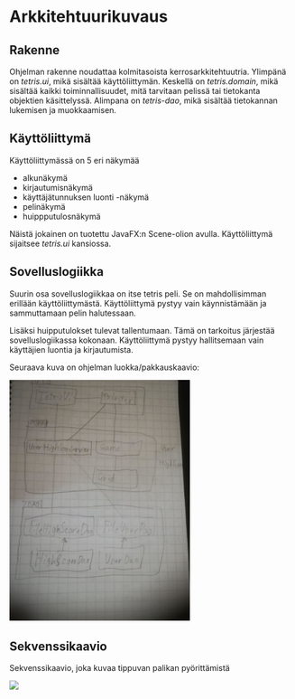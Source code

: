 # Arkkitehtuurikuvaus

## Rakenne

Ohjelman rakenne noudattaa kolmitasoista kerrosarkkitehtuutria. Ylimpänä on _tetris.ui_, mikä sisältää käyttöliittymän. Keskellä on _tetris.domain_, mikä sisältää kaikki toiminnallisuudet, mitä tarvitaan pelissä tai tietokanta objektien käsittelyssä. Alimpana on _tetris-dao_, mikä sisältää tietokannan lukemisen ja muokkaamisen. 

## Käyttöliittymä

Käyttöliittymässä on 5 eri näkymää
- alkunäkymä
- kirjautumisnäkymä
- käyttäjätunnuksen luonti -näkymä
- pelinäkymä
- huippputulosnäkymä

Näistä jokainen on tuotettu JavaFX:n Scene-olion avulla. Käyttöliittymä sijaitsee _tetris.ui_ kansiossa.

## Sovelluslogiikka

Suurin osa sovelluslogiikkaa on itse tetris peli. Se on mahdollisimman erillään käyttöliittymästä. Käyttöliittymä pystyy vain käynnistämään ja sammuttamaan pelin halutessaan.

Lisäksi huipputulokset tulevat tallentumaan. Tämä on tarkoitus järjestää sovelluslogiikassa kokonaan. Käyttöliittymä pystyy hallitsemaan vain käyttäjien luontia ja kirjautumista.

Seuraava kuva on ohjelman luokka/pakkauskaavio:

<img src="https://github.com/elehtine/ot-harjoitustyo/blob/master/dokumentointi/kuvat/a-3.png" width="320">

## Sekvenssikaavio

Sekvenssikaavio, joka kuvaa tippuvan palikan pyörittämistä

<img src="https://github.com/elehtine/tetris/blob/master/dokumentointi/kuvat/a-2.png" width="320">

